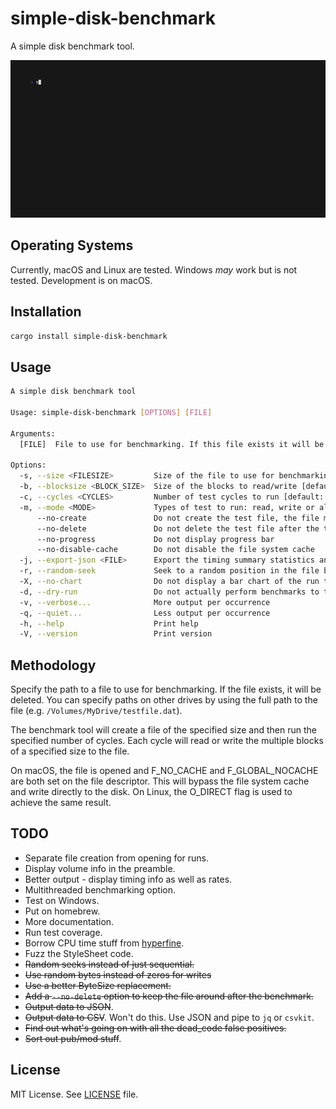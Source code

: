 # simple-disk-benchmark

A simple disk benchmark tool.

![Alt text](docs/out.gif)

## Operating Systems

Currently, macOS and Linux are tested. Windows _may_ work but is not tested. Development is on macOS.

## Installation

```sh
cargo install simple-disk-benchmark
```

## Usage

```sh
A simple disk benchmark tool

Usage: simple-disk-benchmark [OPTIONS] [FILE]

Arguments:
  [FILE]  File to use for benchmarking. If this file exists it will be deleted [default: testfile.dat]

Options:
  -s, --size <FILESIZE>         Size of the file to use for benchmarking [default: 1GB]
  -b, --blocksize <BLOCK_SIZE>  Size of the blocks to read/write [default: 128MB]
  -c, --cycles <CYCLES>         Number of test cycles to run [default: 10]
  -m, --mode <MODE>             Types of test to run: read, write or all [default: all] [possible values: all, read, write]
      --no-create               Do not create the test file, the file must already exist
      --no-delete               Do not delete the test file after the test
      --no-progress             Do not display progress bar
      --no-disable-cache        Do not disable the file system cache
  -j, --export-json <FILE>      Export the timing summary statistics and timings of individual runs as JSON to the given FILE. The output time unit is always seconds
  -r, --random-seek             Seek to a random position in the file before each read/write
  -X, --no-chart                Do not display a bar chart of the run timings
  -d, --dry-run                 Do not actually perform benchmarks to the disk (file is still created and/or deleted)
  -v, --verbose...              More output per occurrence
  -q, --quiet...                Less output per occurrence
  -h, --help                    Print help
  -V, --version                 Print version
```

## Methodology

Specify the path to a file to use for benchmarking. If the file exists, it will be deleted. You can specify paths on other drives by using the full path to the file (e.g. `/Volumes/MyDrive/testfile.dat`).

The benchmark tool will create a file of the specified size and then run the specified number of cycles. Each cycle will read or write the multiple blocks of a specified size to the file.

On macOS, the file is opened and F_NO_CACHE and F_GLOBAL_NOCACHE are both set on the file descriptor. This will bypass the file system cache and write directly to the disk. On Linux, the O_DIRECT flag is used to achieve the same result.

## TODO

* Separate file creation from opening for runs.
* Display volume info in the preamble.
* Better output -  display timing info as well as rates.
* Multithreaded benchmarking option.
* Test on Windows.
* Put on homebrew.
* More documentation.
* Run test coverage.
* Borrow CPU time stuff from [hyperfine](https://github.com/sharkdp/hyperfine).
* Fuzz the StyleSheet code.
* ~~Random seeks instead of just sequential.~~
* ~~Use random bytes instead of zeros for writes~~
* ~~Use a better ByteSize replacement.~~
* ~~Add a `--no-delete` option to keep the file around after the benchmark.~~
* ~~Output data to JSON~~.
* ~~Output data to CSV~~. Won't do this. Use JSON and pipe to `jq` or `csvkit`.
* ~~Find out what's going on with all the dead_code false positives.~~
* ~~Sort out pub/mod stuff~~.

## License

MIT License. See [LICENSE](LICENSE) file.
